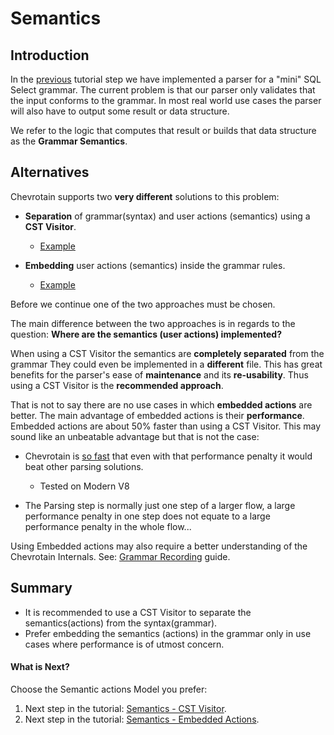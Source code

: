 # Semantics

## Introduction

In the [previous](./step2_parsing.md) tutorial step
we have implemented a parser for a "mini" SQL Select grammar. The current problem is that our parser only
validates that the input conforms to the grammar. In most real world use cases the parser will also have to output some
result or data structure.

We refer to the logic that computes that result or builds that data structure as the **Grammar Semantics**.

## Alternatives

Chevrotain supports two **very different** solutions to this problem:

- **Separation** of grammar(syntax) and user actions (semantics) using a **CST Visitor**.

  - [Example](https://github.com/chevrotain/chevrotain/blob/master/examples/grammars/calculator/calculator_pure_grammar.js)

- **Embedding** user actions (semantics) inside the grammar rules.
  - [Example](https://github.com/chevrotain/chevrotain/blob/master/examples/grammars/calculator/calculator_embedded_actions.js)

Before we continue one of the two approaches must be chosen.

The main difference between the two approaches is in regards to the question:
**Where are the semantics (user actions) implemented?**

When using a CST Visitor the semantics are **completely separated** from the grammar
They could even be implemented in a **different** file. This has great benefits
for the parser's ease of **maintenance** and its **re-usability**.
Thus using a CST Visitor is the **recommended approach**.

That is not to say there are no use cases in which **embedded actions** are better.
The main advantage of embedded actions is their **performance**. Embedded actions are
about 50% faster than using a CST Visitor. This may sound like an unbeatable advantage
but that is not the case:

- Chevrotain is [so fast](https://chevrotain.io/performance/) that even with that performance penalty
  it would beat other parsing solutions.

  - Tested on Modern V8

- The Parsing step is normally just one step of a larger flow, a large performance penalty in one step
  does not equate to a large performance penalty in the whole flow...

Using Embedded actions may also require a better understanding of the Chevrotain Internals.
See: [Grammar Recording](../guide/internals.md#grammar-recording) guide.

## Summary

- It is recommended to use a CST Visitor to separate the semantics(actions) from the syntax(grammar).
- Prefer embedding the semantics (actions) in the grammar only in use cases where performance is of utmost concern.

#### What is Next?

Choose the Semantic actions Model you prefer:

1.  Next step in the tutorial: [Semantics - CST Visitor](./step3a_adding_actions_visitor.html).
1.  Next step in the tutorial: [Semantics - Embedded Actions](./step3b_adding_actions_embedded.html).
